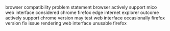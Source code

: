 browser compatibility problem statement browser actively support mico web interface considered chrome firefox edge internet explorer outcome actively support chrome version may test web interface occasionally firefox version fix issue rendering web interface unusable firefox